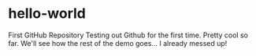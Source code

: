 # hello-world
First GitHub Repository
Testing out Github for the first time. 
Pretty cool so far. 
We'll see how the rest of the demo goes...
I already messed up!
